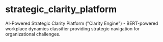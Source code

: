 # strategic_clarity_platform
AI-Powered Strategic Clarity Platform ("Clarity Engine") - BERT-powered workplace dynamics classifier providing strategic navigation for organizational challenges.
